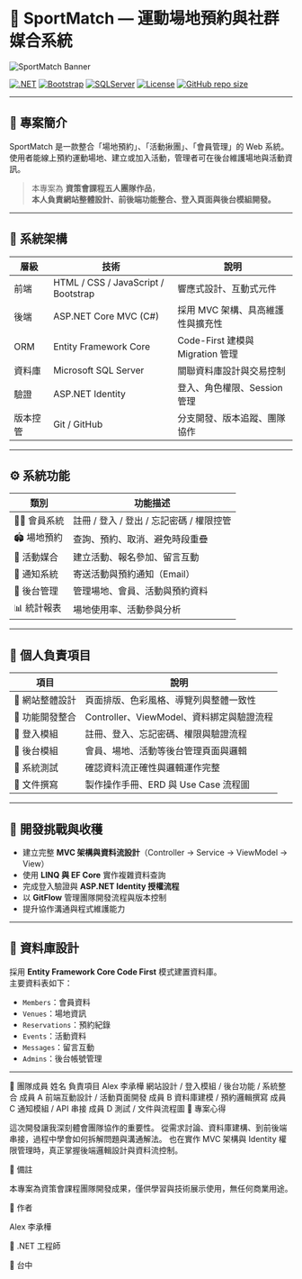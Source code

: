 # 🏀 SportMatch — 運動場地預約與社群媒合系統  

![SportMatch Banner](https://user-images.githubusercontent.com/yourname/sportmatch-banner.png)

[![.NET](https://img.shields.io/badge/.NET%20Core-8.0-purple?logo=dotnet)](https://dotnet.microsoft.com/)
[![Bootstrap](https://img.shields.io/badge/Frontend-Bootstrap-blueviolet?logo=bootstrap)](https://getbootstrap.com/)
[![SQLServer](https://img.shields.io/badge/Database-SQL%20Server-red?logo=microsoftsqlserver)](https://www.microsoft.com/sql-server)
[![License](https://img.shields.io/badge/License-MIT-green)](LICENSE)
[![GitHub repo size](https://img.shields.io/github/repo-size/Alex0307Eno/SportMatch-origin)](https://github.com/Alex0307Eno/SportMatch-origin)

---

## 📘 專案簡介  
SportMatch 是一款整合「場地預約」、「活動揪團」、「會員管理」的 Web 系統。  
使用者能線上預約運動場地、建立或加入活動，管理者可在後台維護場地與活動資訊。  

> 本專案為 **資策會課程五人團隊作品**，  
> **本人負責網站整體設計、前後端功能整合、登入頁面與後台模組開發。**

---

## 🧩 系統架構  

| 層級 | 技術 | 說明 |
|------|------|------|
| 前端 | HTML / CSS / JavaScript / Bootstrap | 響應式設計、互動式元件 |
| 後端 | ASP.NET Core MVC (C#) | 採用 MVC 架構、具高維護性與擴充性 |
| ORM | Entity Framework Core | Code-First 建模與 Migration 管理 |
| 資料庫 | Microsoft SQL Server | 關聯資料庫設計與交易控制 |
| 驗證 | ASP.NET Identity | 登入、角色權限、Session 管理 |
| 版本控管 | Git / GitHub | 分支開發、版本追蹤、團隊協作 |

---

## ⚙️ 系統功能  

| 類別 | 功能描述 |
|------|-----------|
| 🧑‍💻 會員系統 | 註冊 / 登入 / 登出 / 忘記密碼 / 權限控管 |
| 🏟️ 場地預約 | 查詢、預約、取消、避免時段重疊 |
| 🏃 活動媒合 | 建立活動、報名參加、留言互動 |
| 💬 通知系統 | 寄送活動與預約通知（Email） |
| 🧾 後台管理 | 管理場地、會員、活動與預約資料 |
| 📊 統計報表 | 場地使用率、活動參與分析 |

---

## 💼 個人負責項目  

| 項目 | 說明 |
|------|------|
| 🎨 網站整體設計 | 頁面排版、色彩風格、導覽列與整體一致性 |
| 🔧 功能開發整合 | Controller、ViewModel、資料綁定與驗證流程 |
| 🔑 登入模組 | 註冊、登入、忘記密碼、權限與驗證流程 |
| 🧱 後台模組 | 會員、場地、活動等後台管理頁面與邏輯 |
| 🧠 系統測試 | 確認資料流正確性與邏輯運作完整 |
| 🧾 文件撰寫 | 製作操作手冊、ERD 與 Use Case 流程圖 |

---

## 🧠 開發挑戰與收穫  

- 建立完整 **MVC 架構與資料流設計**（Controller → Service → ViewModel → View）  
- 使用 **LINQ 與 EF Core** 實作複雜資料查詢  
- 完成登入驗證與 **ASP.NET Identity 授權流程**  
- 以 **GitFlow** 管理團隊開發流程與版本控制  
- 提升協作溝通與程式維護能力  

---

## 🧾 資料庫設計  
採用 **Entity Framework Core Code First** 模式建置資料庫。  
主要資料表如下：

- `Members`：會員資料  
- `Venues`：場地資訊  
- `Reservations`：預約紀錄  
- `Events`：活動資料  
- `Messages`：留言互動  
- `Admins`：後台帳號管理  

---

👥 團隊成員
姓名	負責項目
Alex 李承樺	網站設計 / 登入模組 / 後台功能 / 系統整合
成員 A	前端互動設計 / 活動頁面開發
成員 B	資料庫建模 / 預約邏輯撰寫
成員 C	通知模組 / API 串接
成員 D	測試 / 文件與流程圖
📜 專案心得

這次開發讓我深刻體會團隊協作的重要性。
從需求討論、資料庫建構、到前後端串接，過程中學會如何拆解問題與溝通解法。
也在實作 MVC 架構與 Identity 權限管理時，真正掌握後端邏輯設計與資料流控制。

🧾 備註

本專案為資策會課程團隊開發成果，僅供學習與技術展示使用，無任何商業用途。

👤 作者

Alex 李承樺

💼 .NET 工程師

📍 台中

